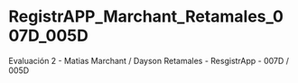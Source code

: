 # RegistrAPP_Marchant_Retamales_007D_005D
Evaluación 2 - Matias Marchant / Dayson Retamales - ResgistrApp - 007D / 005D
